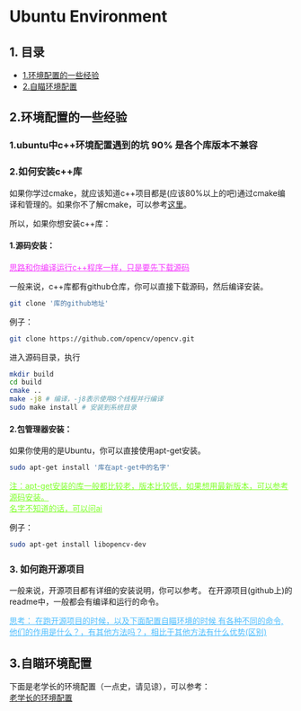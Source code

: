 # Ubuntu Environment

## 1. 目录
- [1.环境配置的一些经验](#1ubuntu中c环境配置遇到的坑-90-是各个库版本不兼容)
- [2.自瞄环境配置](#3自瞄环境配置)  


## 2.环境配置的一些经验

### 1.ubuntu中c++环境配置遇到的坑 90% 是各个库版本不兼容

### 2.如何安装c++库

如果你学过cmake，就应该知道c++项目都是(应该80%以上的吧)通过cmake编译和管理的。如果你不了解cmake，可以参考[这里](../coding/c++/c++.md)。

所以，如果你想安装c++库：  
#### 1.源码安装：   

<span style="color: rgba(242, 0, 255, 0.79); text-decoration: underline;">思路和你编译运行c++程序一样，只是要先下载源码</span>
 
一般来说，c++库都有github仓库，你可以直接下载源码，然后编译安装。

```bash
git clone '库的github地址'
```
例子：
```bash
git clone https://github.com/opencv/opencv.git
```

进入源码目录，执行
```bash
mkdir build
cd build
cmake .. 
make -j8 # 编译，-j8表示使用8个线程并行编译
sudo make install # 安装到系统目录
```
#### 2.包管理器安装：
如果你使用的是Ubuntu，你可以直接使用apt-get安装。
```bash
sudo apt-get install '库在apt-get中的名字'
```
<span style="color: rgba(102, 255, 0, 0.84); text-decoration: underline;">注：apt-get安装的库一般都比较老，版本比较低，如果想用最新版本，可以参考源码安装。  
名字不知道的话，可以问ai</span>  

例子：
```bash
sudo apt-get install libopencv-dev
```

### 3. 如何跑开源项目
一般来说，开源项目都有详细的安装说明，你可以参考。
在开源项目(github上)的readme中，一般都会有编译和运行的命令。


<span style="color: rgba(0, 162, 255, 0.7); text-decoration: underline;">思考： 在跑开源项目的时候，以及下面配置自瞄环境的时候 有各种不同的命令, 他们的作用是什么？，有其他方法吗？，相比于其他方法有什么优势(区别)</span>


## 3.自瞄环境配置

下面是老学长的环境配置（一点史，请见谅），可以参考：   
[老学长的环境配置](https://github.com/Aubrey-xiang/environment_configuration.git)
